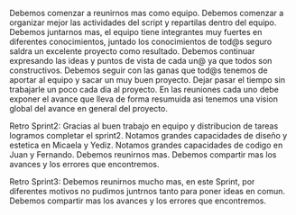 Debemos comenzar a reunirnos mas como equipo.
Debemos comenzar a organizar mejor las actividades del script y repartilas dentro del equipo.
Debemos juntarnos mas, el equipo tiene integrantes muy fuertes en diferentes conocimientos, juntado los conocimientos de tod@s seguro saldra un excelente proyecto como resultado.
Debemos continuar expresando las ideas y puntos de vista de cada un@ ya que todos son constructivos.
Debemos seguir con las ganas que tod@s tenemos de aportar al equipo y sacar un muy buen proyecto.
Dejar pasar el tiempo sin trabajarle un poco cada dia al proyecto.
En las reuniones cada uno debe exponer el avance que lleva de forma resumuida asi tenemos una vision global del avance en general del proyecto.

Retro Sprint2:
Gracias al buen trabajo en equipo y distribucion de tareas logramos completar el sprint2.
Notamos grandes capacidades de diseño y estetica en Micaela y Yediz.
Notamos grandes capacidades de codigo en Juan y Fernando.
Debemos reunirnos mas.
Debemos compartir mas los avances y los errores que encontremos.

Retro Sprint3:
Debemos reunirnos mucho mas, en este Sprint, por diferentes motivos no pudimos juntrnos tanto para poner ideas en comun.
Debemos compartir mas los avances y los errores que encontremos.

